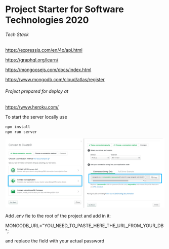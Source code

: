 # Project Starter for Software Technologies 2020


###### Tech Stack

https://expressjs.com/en/4x/api.html

https://graphql.org/learn/

https://mongoosejs.com/docs/index.html

https://www.mongodb.com/cloud/atlas/register

###### Project prepared for deploy at 

https://www.heroku.com/


To start the server locally use
```
npm install
npm run server
```


![Image description](https://raw.githubusercontent.com/AlexanderPPetrov/st-js-be-2020/master/docs/atlas.jpg
)

Add .env fie to the root of the project and add in it:

MONGODB_URL="YOU_NEED_TO_PASTE_HERE_THE_URL_FROM_YOUR_DB";

and replace the field <password> with your actual password